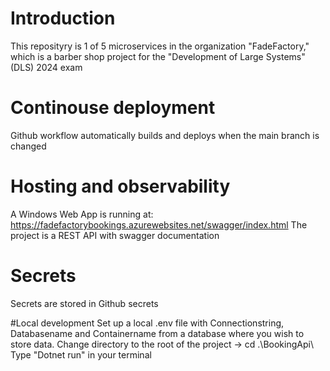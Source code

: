 # Introduction
This reposityry is 1 of 5 microservices in the organization "FadeFactory," which is a barber shop project for the "Development of Large Systems" (DLS) 2024 exam

# Continouse deployment
Github workflow automatically builds and deploys when the main branch is changed

# Hosting and observability
A Windows Web App is running at: https://fadefactorybookings.azurewebsites.net/swagger/index.html
The project is a REST API with swagger documentation

# Secrets
Secrets are stored in Github secrets

#Local development
Set up a local .env file with Connectionstring, Databasename and Containername from a database where you wish to store data.
Change directory to the root of the project -> cd .\BookingApi\ 
Type "Dotnet run" in your terminal
